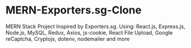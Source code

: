 # MERN-Exporters.sg-Clone
MERN Stack Project Inspired by Exporters.sg. 
Using:
    React.js, Express.js, Node.js, 
    MySQL, Redux, Axios, 
    js-cookie, React File Upload, 
    Google reCaptcha, Cryptojs, 
    dotenv, nodemailer and more
